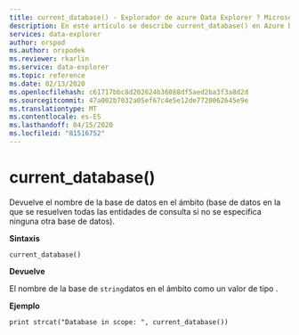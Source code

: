```yaml
---
title: current_database() - Explorador de azure Data Explorer ? Microsoft Docs
description: En este artículo se describe current_database() en Azure Data Explorer.
services: data-explorer
author: orspod
ms.author: orspodek
ms.reviewer: rkarlin
ms.service: data-explorer
ms.topic: reference
ms.date: 02/13/2020
ms.openlocfilehash: c61717bbc8d202624b36088df5aed2ba3f3a8d2d
ms.sourcegitcommit: 47a002b7032a05ef67c4e5e12de7720062645e9e
ms.translationtype: MT
ms.contentlocale: es-ES
ms.lasthandoff: 04/15/2020
ms.locfileid: "81516752"
---
```

# <a name="current_database"></a>current_database()

Devuelve el nombre de la base de datos en el ámbito (base de datos en la que se resuelven todas las entidades de consulta si no se especifica ninguna otra base de datos).

**Sintaxis**

`current_database()`

**Devuelve**

El nombre de la base de `string`datos en el ámbito como un valor de tipo .

**Ejemplo**

```kusto
print strcat("Database in scope: ", current_database())
```
